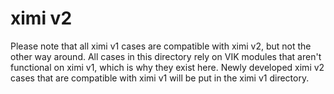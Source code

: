 # ximi v2

Please note that all ximi v1 cases are compatible with ximi v2, but not the other way around. All cases in this directory rely on VIK modules that aren't functional on ximi v1, which is why they exist here. Newly developed ximi v2 cases that are compatible with ximi v1 will be put in the ximi v1 directory.
